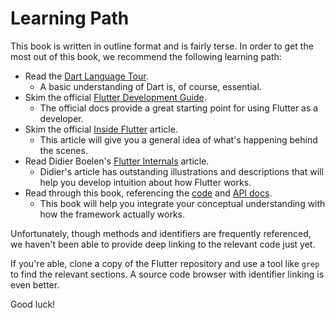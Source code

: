 # Learning Path

This book is written in outline format and is fairly terse. In order to get the most out of this book, we recommend the following learning path:

* Read the [Dart Language Tour](https://dart.dev/guides/language/language-tour).
  * A basic understanding of Dart is, of course, essential.
* Skim the official [Flutter Development Guide](https://flutter.dev/docs/development).
  * The official docs provide a great starting point for using Flutter as a developer.
* Skim the official [Inside Flutter](https://flutter.dev/docs/resources/inside-flutter) article.
  * This article will give you a general idea of what's happening behind the scenes.
* Read Didier Boelen's [Flutter Internals](https://www.didierboelens.com/2019/09/flutter-internals/) article.
  * Didier's article has outstanding illustrations and descriptions that will help you develop intuition about how Flutter works.
* Read through this book, referencing the [code](https://github.com/flutter/flutter/tree/master/packages/flutter/lib) and [API docs](http://api.flutter.dev).
  * This book will help you integrate your conceptual understanding with how the framework actually works.

 Unfortunately, though methods and identifiers are frequently referenced, we haven't been able to provide deep linking to the relevant code just yet.

If you're able, clone a copy of the Flutter repository and use a tool like `grep` to find the relevant sections. A source code browser with identifier linking is even better.

Good luck!



